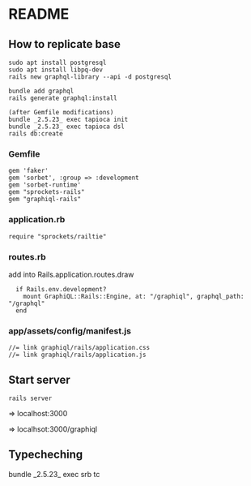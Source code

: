 # README

## How to replicate base
```
sudo apt install postgresql
sudo apt install libpq-dev
rails new graphql-library --api -d postgresql

bundle add graphql
rails generate graphql:install

(after Gemfile modifications)
bundle _2.5.23_ exec tapioca init
bundle _2.5.23_ exec tapioca dsl
rails db:create
```

### Gemfile
```
gem 'faker'
gem 'sorbet', :group => :development
gem 'sorbet-runtime'
gem "sprockets-rails"
gem "graphiql-rails"
```

### application.rb
```
require "sprockets/railtie"
```

### routes.rb
add into Rails.application.routes.draw
```
  if Rails.env.development?
    mount GraphiQL::Rails::Engine, at: "/graphiql", graphql_path: "/graphql"
  end
```


### app/assets/config/manifest.js
```
//= link graphiql/rails/application.css
//= link graphiql/rails/application.js
```

## Start server
```
rails server
```

=> localhost:3000

=> localhsot:3000/graphiql

## Typecheching

bundle \_2.5.23\_ exec srb tc
